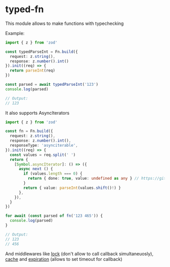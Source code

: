 # typed-fn

This module allows to make functions with typechecking

Example:
```typescript
import { z } from 'zod'

const typedParseInt = Fn.build({
  request: z.string(),
  response: z.number().int()
}).init((req) => {
  return parseInt(req)
})

const parsed = await typedParseInt('123')
console.log(parsed)

// Output:
// 123
```

It also supports AsyncIterators

```typescript
import { z } from 'zod'

const fn = Fn.build({
  request: z.string(),
  response: z.number().int(),
  responseType: 'asynciterable',
}).init((req) => {
  const values = req.split(' ')
  return {
    [Symbol.asyncIterator]: () => ({
      async next () {
        if (values.length === 0) {
          return { done: true, value: undefined as any } // https://github.com/microsoft/TypeScript/issues/38479
        }
        return { value: parseInt(values.shift()!) }
      },
    }),
  }
})

for await (const parsed of fn('123 465')) {
  console.log(parsed)
}

// Output:
// 123
// 456
```

And middlewares like
[lock](https://github.com/aliksend/typed-fn/blob/main/src/middlewares/lock.test.ts) (don't allow to call callback simultaneuosly),
[cache](https://github.com/aliksend/typed-fn/blob/main/src/middlewares/cache.test.ts) and
[expiration](https://github.com/aliksend/typed-fn/blob/main/src/middlewares/expiration.test.ts) (allows to set timeout for callback)
